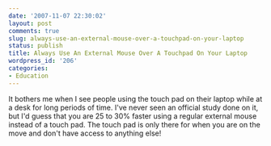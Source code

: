 ```yaml
---
date: '2007-11-07 22:30:02'
layout: post
comments: true
slug: always-use-an-external-mouse-over-a-touchpad-on-your-laptop
status: publish
title: Always Use An External Mouse Over A Touchpad On Your Laptop
wordpress_id: '206'
categories:
- Education
---
```


It bothers me when I see people using the touch pad on their laptop while at a desk for long periods of time.  I've never seen an official study done on it, but I'd guess that you are 25 to 30% faster using a regular external mouse instead of a touch pad.  The touch pad is only there for when you are on the move and don't have access to anything else!
